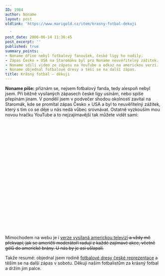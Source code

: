 ```yaml
---
ID: 1984
author: Noname
layout: post
oldlink: 'https://www.marigold.cz/item/krasny-fotbal-dekuji

  '
post_date: 2006-06-14 11:36:45
post_excerpt: ''
published: true
summary_points:
- Noname dříve nebyl fotbalový fanoušek, české ligy ho nudily.
- Zápas Česko × USA na Staromáku byl pro Noname neuvěřitelný zážitek.
- Noname sdílí video ze zápasu na YouTube a odkaz na americkou verzi.
- Noname objednal fotbalové dresy a těší se na další zápas.
title: Krásný fotbal – děkuji
---
```


<p><strong>Noname píše:</strong> přiznám se, nejsem fotbalový fanda, tedy alespoň nebyl jsem. Při běžně vysílaných zápasech české ligy usínám, nebo spíše přepínám jinam. V pondělí jsem v podvečer shodou okolností zavítal na Staromák, kde se promítal zápas Česko × USA a byl to neuvěřitelný zážitek, který s tím co se děje u nás nedá vůbec srovnávat. Ostatně vyzkouším mou novou hračku YouTube a to nejzajímavější tak můžete vidět sami:</p>

<object width="425" height="350"><param name="movie" value="http://www.youtube.com/v/baLojt7nCYA"></param><embed src="http://www.youtube.com/v/baLojt7nCYA" type="application/x-shockwave-flash" width="425" height="350"></embed></object>
<p>Mimochodem na webu je i <a href="http://www.youtube.com/watch?v=8l_Ug3PEB5E">verze vysílaná americkou televizí</a><del> a vždy mě překvapí, jak se američtí moderátoři radují z každé zajímavé akce, včetně gólů do americké brány. U nás by je asi ušlapali.</del></p>

<p>Takže resumé: objednal jsem rodině <a href="http://fotbal-dresy.cz/">fotbalové dresy české reprezentace</a> a těším se na další zápas v sobotu. Děkuji našim fotbalistům za krásný fotbal a držím jim palce.</p>